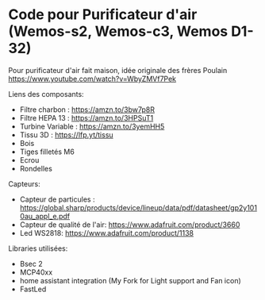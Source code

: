 # Code pour Purificateur d'air (Wemos-s2, Wemos-c3, Wemos D1-32)

Pour purificateur d'air fait maison, idée originale des frères Poulain
https://www.youtube.com/watch?v=WbyZMVf7Pek


Liens des composants:
 - Filtre charbon : https://amzn.to/3bw7p8R
 - Filtre HEPA 13 : https://amzn.to/3HPSuT1
 - Turbine Variable : https://amzn.to/3yemHH5
 - Tissu 3D : https://lfp.yt/tissu
 - Bois
 - Tiges filletés M6
 - Ecrou
 - Rondelles
 
Capteurs:
- Capteur de particules : https://global.sharp/products/device/lineup/data/pdf/datasheet/gp2y1010au_appl_e.pdf
- Capteur de qualité de l'air: https://www.adafruit.com/product/3660
- Led WS2818: https://www.adafruit.com/product/1138

Libraries utilisées:
- Bsec 2
- MCP40xx
- home assistant integration (My Fork for Light support and Fan icon)
- FastLed


